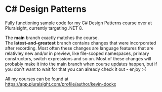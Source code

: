 # C# Design Patterns
Fully functioning sample code for my C# Design Patterns course over at Pluralsight, currently targeting .NET 8.

The **main** branch exactly matches the course.  
The **latest-and-greatest** branch contains changes that were incorporated after recording.  Most often these changes are language features that are relativley new and/or in preview, like file-scoped namespaces, primary constructors, switch expressions and so on.  Most of these changes will probably make it into the main branch when course updates happen, but if you don't want to wait for that you can already check it out - enjoy :-)

All my courses can be found at https://app.pluralsight.com/profile/author/kevin-dockx
